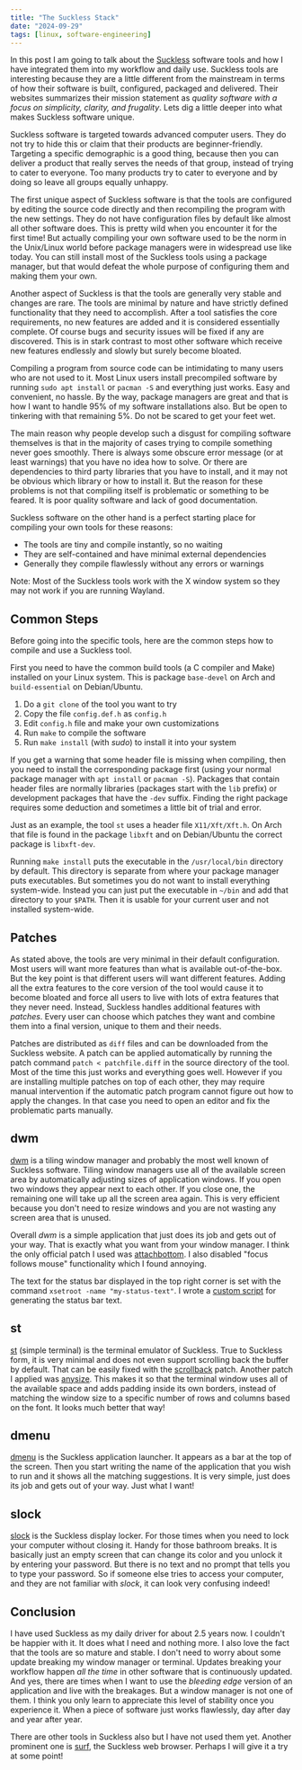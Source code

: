 ```yaml
---
title: "The Suckless Stack"
date: "2024-09-29"
tags: [linux, software-engineering]
---
```


In this post I am going to talk about the [Suckless](https://suckless.org/) software tools and how I have integrated them into my workflow and daily use. Suckless tools are interesting because they are a little different from the mainstream in terms of how their software is built, configured, packaged and delivered. Their websites summarizes their mission statement as *quality software with a focus on simplicity, clarity, and frugality*. Lets dig a little deeper into what makes Suckless software unique.

Suckless software is targeted towards advanced computer users. They do not try to hide this or claim that their products are beginner-friendly. Targeting a specific demographic is a good thing, because then you can deliver a product that really serves the needs of that group, instead of trying to cater to everyone. Too many products try to cater to everyone and by doing so leave all groups equally unhappy.

The first unique aspect of Suckless software is that the tools are configured by editing the source code directly and then recompiling the program with the new settings. They do not have configuration files by default like almost all other software does. This is pretty wild when you encounter it for the first time! But actually compiling your own software used to be the norm in the Unix/Linux world before package managers were in widespread use like today. You can still install most of the Suckless tools using a package manager, but that would defeat the whole purpose of configuring them and making them your own.

Another aspect of Suckless is that the tools are generally very stable and changes are rare. The tools are minimal by nature and have strictly defined functionality that they need to accomplish. After a tool satisfies the core requirements, no new features are added and it is considered essentially complete. Of course bugs and security issues will be fixed if any are discovered. This is in stark contrast to most other software which receive new features endlessly and slowly but surely become bloated.

Compiling a program from source code can be intimidating to many users who are not used to it. Most Linux users install precompiled software by running `sudo apt install` or `pacman -S` and everything just works. Easy and convenient, no hassle. By the way, package managers are great and that is how I want to handle 95% of my software installations also. But be open to tinkering with that remaining 5%. Do not be scared to get your feet wet.

The main reason why people develop such a disgust for compiling software themselves is that in the majority of cases trying to compile something never goes smoothly. There is always some obscure error message (or at least warnings) that you have no idea how to solve. Or there are dependencies to third party libraries that you have to install, and it may not be obvious which library or how to install it. But the reason for these problems is not that compiling itself is problematic or something to be feared. It is poor quality software and lack of good documentation.

Suckless software on the other hand is a perfect starting place for compiling your own tools for these reasons:

* The tools are tiny and compile instantly, so no waiting
* They are self-contained and have minimal external dependencies
* Generally they compile flawlessly without any errors or warnings

Note: Most of the Suckless tools work with the X window system so they may not work if you are running Wayland.

## Common Steps

Before going into the specific tools, here are the common steps how to compile and use a Suckless tool.

First you need to have the common build tools (a C compiler and Make) installed on your Linux system. This is package `base-devel` on Arch and `build-essential` on Debian/Ubuntu.

1. Do a `git clone` of the tool you want to try
1. Copy the file `config.def.h` as `config.h`
1. Edit `config.h` file and make your own customizations
1. Run `make` to compile the software
1. Run `make install` (with *sudo*) to install it into your system

If you get a warning that some header file is missing when compiling, then you need to install the corresponding package first (using your normal package manager with `apt install` or `pacman -S`). Packages that contain header files are normally libraries (packages start with the `lib` prefix) or development packages that have the `-dev` suffix. Finding the right package requires some deduction and sometimes a little bit of trial and error.

Just as an example, the tool `st` uses a header file `X11/Xft/Xft.h`. On Arch that file is found in the package `libxft` and on Debian/Ubuntu the correct package is `libxft-dev`.

Running `make install` puts the executable in the `/usr/local/bin` directory by default. This directory is separate from where your package manager puts executables. But sometimes you do not want to install everything system-wide. Instead you can just put the executable in `~/bin` and add that directory to your `$PATH`. Then it is usable for your current user and not installed system-wide.

## Patches

As stated above, the tools are very minimal in their default configuration. Most users will want more features than what is available out-of-the-box. But the key point is that different users will want different features. Adding all the extra features to the core version of the tool would cause it to become bloated and force all users to live with lots of extra features that they never need. Instead, Suckless handles additional features with *patches*. Every user can choose which patches they want and combine them into a final version, unique to them and their needs.

Patches are distributed as `diff` files and can be downloaded from the Suckless website. A patch can be applied automatically by running the patch command `patch < patchfile.diff` in the source directory of the tool. Most of the time this just works and everything goes well. However if you are installing multiple patches on top of each other, they may require manual intervention if the automatic patch program cannot figure out how to apply the changes. In that case you need to open an editor and fix the problematic parts manually.

## dwm

[dwm](https://dwm.suckless.org/) is a tiling window manager and probably the most well known of Suckless software. Tiling window managers use all of the available screen area by automatically adjusting sizes of application windows. If you open two windows they appear next to each other. If you close one, the remaining one will take up all the screen area again. This is very efficient because you don't need to resize windows and you are not wasting any screen area that is unused.

Overall *dwm* is a simple application that just does its job and gets out of your way. That is exactly what you want from your window manager. I think the only official patch I used was [attachbottom](https://dwm.suckless.org/patches/attachbottom/). I also disabled "focus follows mouse" functionality which I found annoying.

The text for the status bar displayed in the top right corner is set with the command `xsetroot -name "my-status-text"`. I wrote a [custom script](https://github.com/peklaiho/mad-status-bar) for generating the status bar text.

## st

[st](https://st.suckless.org/) (simple terminal) is the terminal emulator of Suckless. True to Suckless form, it is very minimal and does not even support scrolling back the buffer by default. That can be easily fixed with the [scrollback](https://st.suckless.org/patches/scrollback/) patch. Another patch I applied was [anysize](https://st.suckless.org/patches/anysize/). This makes it so that the terminal window uses all of the available space and adds padding inside its own borders, instead of matching the window size to a specific number of rows and columns based on the font. It looks much better that way!

## dmenu

[dmenu](https://tools.suckless.org/dmenu/) is the Suckless application launcher. It appears as a bar at the top of the screen. Then you start writing the name of the application that you wish to run and it shows all the matching suggestions. It is very simple, just does its job and gets out of your way. Just what I want!

## slock

[slock](https://tools.suckless.org/slock/) is the Suckless display locker. For those times when you need to lock your computer without closing it. Handy for those bathroom breaks. It is basically just an empty screen that can change its color and you unlock it by entering your password. But there is no text and no prompt that tells you to type your password. So if someone else tries to access your computer, and they are not familiar with *slock*, it can look very confusing indeed!

## Conclusion

I have used Suckless as my daily driver for about 2.5 years now. I couldn't be happier with it. It does what I need and nothing more. I also love the fact that the tools are so mature and stable. I don't need to worry about some update breaking my window manager or terminal. Updates breaking your workflow happen *all the time* in other software that is continuously updated. And yes, there are times when I want to use the *bleeding edge* version of an application and live with the breakages. But a window manager is not one of them. I think you only learn to appreciate this level of stability once you experience it. When a piece of software just works flawlessly, day after day and year after year.

There are other tools in Suckless also but I have not used them yet. Another prominent one is [surf](https://surf.suckless.org/), the Suckless web browser. Perhaps I will give it a try at some point!

